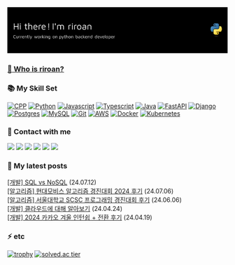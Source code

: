 <img src="./images/header.png" />

<!-- ### 👯 <a href="https://drive.google.com/file/d/1NR2jyKIKGph178ernL4MCQEqvbN55MPc/view?usp=sharing">About Me</a> -->

### <a href="https://www.riroan.com">:thinking: Who is riroan?</a>

### :books: My Skill Set
<a href="https://cplusplus.com/" target="_blank" rel="noreferrer"><img src="https://skillicons.dev/icons?i=cpp&theme=light" width="36" height="36" alt="CPP" /></a>
<a href="https://www.python.org/" target="_blank" rel="noreferrer"><img src="https://skillicons.dev/icons?i=python&theme=light" width="36" height="36" alt="Python" /></a>
<a href="https://developer.mozilla.org/" target="_blank" rel="noreferrer"><img src="https://skillicons.dev/icons?i=javascript&theme=light" width="36" height="36" alt="Javascript" /></a>
<a href="https://www.typescriptlang.org/" target="_blank" rel="noreferrer"><img src="https://skillicons.dev/icons?i=typescript&theme=light" width="36" height="36" alt="Typescript" /></a>
<a href="https://www.java.com/" target="_blank" rel="noreferrer"><img src="https://skillicons.dev/icons?i=java&theme=light" width="36" height="36" alt="Java" /></a>
<a href="https://fastapi.tiangolo.com/" target="_blank" rel="noreferrer"><img src="https://skillicons.dev/icons?i=fastapi&theme=light" width="36" height="36" alt="FastAPI" /></a>
<a href="https://www.djangoproject.com/" target="_blank" rel="noreferrer"><img src="https://skillicons.dev/icons?i=django&theme=light" width="36" height="36" alt="Django" /></a>
<a href="https://www.postgresql.org/" target="_blank" rel="noreferrer"><img src="https://skillicons.dev/icons?i=postgres&theme=light" width="36" height="36" alt="Postgres" /></a>
<a href="https://www.mysql.com/" target="_blank" rel="noreferrer"><img src="https://skillicons.dev/icons?i=mysql&theme=light" width="36" height="36" alt="MySQL" /></a>
<a href="https://git-scm.com/" target="_blank" rel="noreferrer"><img src="https://skillicons.dev/icons?i=git&theme=light" width="36" height="36" alt="Git" /></a>
<a href="https://aws.amazon.com/" target="_blank" rel="noreferrer"><img src="https://skillicons.dev/icons?i=aws&theme=light" width="36" height="36" alt="AWS" /></a>
<a href="https://www.docker.com/" target="_blank" rel="noreferrer"><img src="https://skillicons.dev/icons?i=docker&theme=light" width="36" height="36" alt="Docker" /></a>
<a href="https://kubernetes.io/" target="_blank" rel="noreferrer"><img src="https://skillicons.dev/icons?i=kubernetes&theme=light" width="36" height="36" alt="Kubernetes" /></a>

### :rainbow: Contact with me
<code><a href="https://www.linkedin.com/in/riroan" target="_blank" rel="noreferrer"><img src="https://img.shields.io/badge/LinkedIn-0077B5?style=for-the-badge&logo=linkedin&logoColor=white"/></a></code>
<code><a href="http://github.com/riroan" target="_blank" rel="noreferrer"><img src="https://img.shields.io/badge/Github-181717?style=for-the-badge&logo=github&logoColor=white"/></a></code>
<code><a href="http://riroan.tistory.com" target="_blank" rel="noreferrer"><img src="https://img.shields.io/badge/Blog-FE5949?style=for-the-badge&logo=Tistory&logoColor=white"/></a></code>
<code><a href="http://codeforces.com/profile/riroan" target="_blank" rel="noreferrer"><img src="https://img.shields.io/badge/Codeforces-1F8ACB?style=for-the-badge&logo=codeforces&logoColor=white"/></a></code>
<code><a href="mailto:riroan@naver.com" target="_blank" rel="noreferrer"><img src="https://img.shields.io/badge/Mail-EA4335?style=for-the-badge&logo=gmail&logoColor=white"/></a></code>
<code><a href="http://www.instagram.com/dding_gi_98" target="_blank" rel="noreferrer"><img src="https://img.shields.io/badge/Instagram-E4405F?style=for-the-badge&logo=instagram&logoColor=white"/></a></code>

### :page_with_curl: My latest posts

<a href=https://riroan.tistory.com/176>[개발] SQL vs NoSQL</a> (24.07.12)</br><a href=https://riroan.tistory.com/175>[알고리즘] 현대모비스 알고리즘 경진대회 2024 후기</a> (24.07.06)</br><a href=https://riroan.tistory.com/174>[알고리즘] 서울대학교 SCSC 프로그래밍 경진대회 후기</a> (24.06.06)</br><a href=https://riroan.tistory.com/173>[개발] 클라우드에 대해 알아보기</a> (24.04.24)</br><a href=https://riroan.tistory.com/172>[개발] 2024 카카오 겨울 인턴쉽 + 전환 후기</a> (24.04.19)</br>

### ⚡ etc

[![trophy](https://github-profile-trophy.vercel.app/?username=riroan&theme=onedark&title=MultiLanguage,Commits,Repository,PullRequest)](https://github.com/ryo-ma/github-profile-trophy)
[![solved.ac tier](http://mazassumnida.wtf/api/v2/generate_badge?boj=riroan)](https://solved.ac/riroan)
